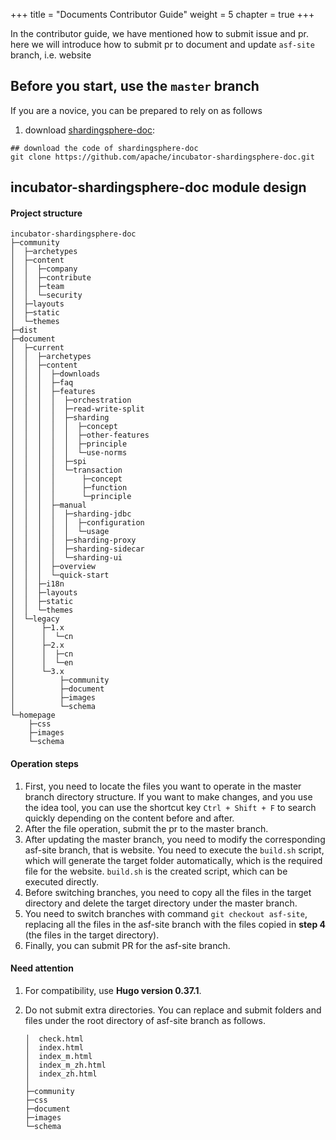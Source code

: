+++
title = "Documents Contributor Guide"
weight = 5
chapter = true
+++

In the contributor guide, we have mentioned how to submit issue and pr. here we will introduce how to submit pr to document and update `asf-site` branch, i.e. website

## Before you start, use the `master` branch

If you are a novice, you can be prepared to rely on as follows

1. download [shardingsphere-doc](https://github.com/apache/incubator-shardingsphere-doc.git):

```
## download the code of shardingsphere-doc
git clone https://github.com/apache/incubator-shardingsphere-doc.git
```

## incubator-shardingsphere-doc module design

#### Project structure

```
incubator-shardingsphere-doc
├─community
│  ├─archetypes
│  ├─content
│  │  ├─company
│  │  ├─contribute
│  │  ├─team
│  │  └─security
│  ├─layouts
│  ├─static
│  └─themes
├─dist
├─document
│  ├─current
│  │  ├─archetypes
│  │  ├─content
│  │  │  ├─downloads
│  │  │  ├─faq
│  │  │  ├─features
│  │  │  │  ├─orchestration
│  │  │  │  ├─read-write-split
│  │  │  │  ├─sharding
│  │  │  │  │  ├─concept
│  │  │  │  │  ├─other-features
│  │  │  │  │  ├─principle
│  │  │  │  │  └─use-norms
│  │  │  │  ├─spi
│  │  │  │  └─transaction
│  │  │  │      ├─concept
│  │  │  │      ├─function
│  │  │  │      └─principle
│  │  │  ├─manual
│  │  │  │  ├─sharding-jdbc
│  │  │  │  │  ├─configuration
│  │  │  │  │  └─usage
│  │  │  │  ├─sharding-proxy
│  │  │  │  ├─sharding-sidecar
│  │  │  │  └─sharding-ui
│  │  │  ├─overview
│  │  │  └─quick-start
│  │  ├─i18n
│  │  ├─layouts
│  │  ├─static
│  │  └─themes
│  └─legacy   
│      ├─1.x
│      │  └─cn
│      ├─2.x
│      │  ├─cn
│      │  └─en
│      └─3.x
│          ├─community
│          ├─document
│          ├─images
│          └─schema
└─homepage
    ├─css
    ├─images
    └─schema
```

#### Operation steps

1. First, you need to locate the files you want to operate in the master branch directory structure. If you want to make changes, and you use the idea tool, you can use the shortcut key `Ctrl + Shift + F` to search quickly depending on the content before and after.
2. After the file operation, submit the pr to the master branch.
3. After updating the master branch, you need to modify the corresponding asf-site branch, that is website. You need to execute the `build.sh` script, which will  generate the target folder automatically, which is the required file for the website. `build.sh` is the created script, which can be executed directly.
4. Before switching branches, you need to copy all the files in the target directory and delete the target directory under the master branch.
5. You need to switch branches with command `git checkout asf-site`, replacing all the files in the asf-site branch with the files copied in **step 4** (the files in the target directory).
6. Finally, you can submit PR for the asf-site branch.

#### Need attention

1. For compatibility, use **Hugo version 0.37.1**.

2. Do not submit extra directories. You can replace and submit folders and files under the root directory of asf-site branch as follows.

   ```
   │  check.html
   │  index.html
   │  index_m.html
   │  index_m_zh.html
   │  index_zh.html
   │
   ├─community
   ├─css
   ├─document
   ├─images
   └─schema
   ```

   